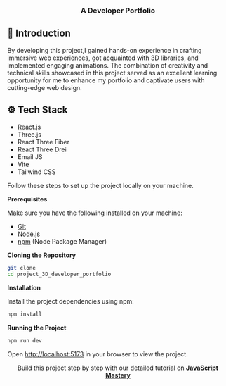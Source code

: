 <div align="center">
  

 
  <h3 align="center">A Developer Portfolio</h3>
</div>






## <a name="introduction">🤖 Introduction</a>

By developing this project,I gained hands-on experience in crafting immersive web experiences, got acquainted with 3D libraries, and implemented engaging animations. The combination of creativity and technical skills showcased in this project served as an excellent learning opportunity for me to enhance my portfolio and captivate users with cutting-edge web design.





## <a name="tech-stack">⚙️ Tech Stack</a>

- React.js
- Three.js
- React Three Fiber
- React Three Drei
- Email JS
- Vite
- Tailwind CSS

Follow these steps to set up the project locally on your machine.

**Prerequisites**

Make sure you have the following installed on your machine:

- [Git](https://git-scm.com/)
- [Node.js](https://nodejs.org/en)
- [npm](https://www.npmjs.com/) (Node Package Manager)

**Cloning the Repository**

```bash
git clone 
cd project_3D_developer_portfolio
```

**Installation**

Install the project dependencies using npm:

```bash
npm install
```



**Running the Project**

```bash
npm run dev
```

Open [http://localhost:5173](http://localhost:5173) in your browser to view the project.
 <div align="center">
     Build this project step by step with our detailed tutorial on <a href="https://www.youtube.com/@javascriptmastery/videos" target="_blank"><b>JavaScript Mastery</b></a>
  </div>

#

